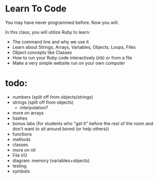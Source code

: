 # Learn To Code

You may have never programmed before. Now you will.

In this class, you will utilize Ruby to learn:

*  The command line and why we use it
*  Learn about Strings, Arrays, Variables, Objects, Loops, Files
*  Object concepts like Classes
*  How to run your Ruby code interactively (irb) or from a file
*  Make a very simple website run on your own computer


# todo: 

* numbers (split off from objects/strings)
* strings (split off from objects)
  * interpolation?
* more on arrays
* hashes
* bonus labs (for students who "get it" before the rest of the room and don't want to sit around bored (or help others))
* functions
* methods
* classes
* more on nil
* File I/O
* diagram: memory (variables+objects)
* testing
* symbols

